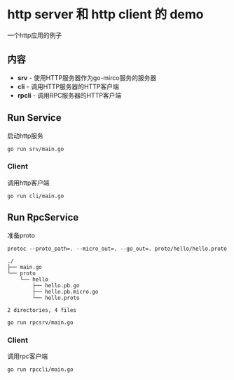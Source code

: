 # http server 和 http client 的 demo
一个http应用的例子

## 内容

- **srv** - 使用HTTP服务器作为go-mirco服务的服务器
- **cli** - 调用HTTP服务器的HTTP客户端
- **rpcli** - 调用RPC服务器的HTTP客户端

## Run Service
启动http服务
```shell
go run srv/main.go
```
### Client
调用http客户端
```shell
go run cli/main.go
```

## Run RpcService
准备proto
```shell
protoc --proto_path=. --micro_out=. --go_out=. proto/hello/hello.proto
```
```
./
├── main.go
└── proto
    └── hello
        ├── hello.pb.go
        ├── hello.pb.micro.go
        └── hello.proto

2 directories, 4 files
```

```shell
go run rpcsrv/main.go
```
### Client
调用rpc客户端
```shell
go run rpccli/main.go
```


